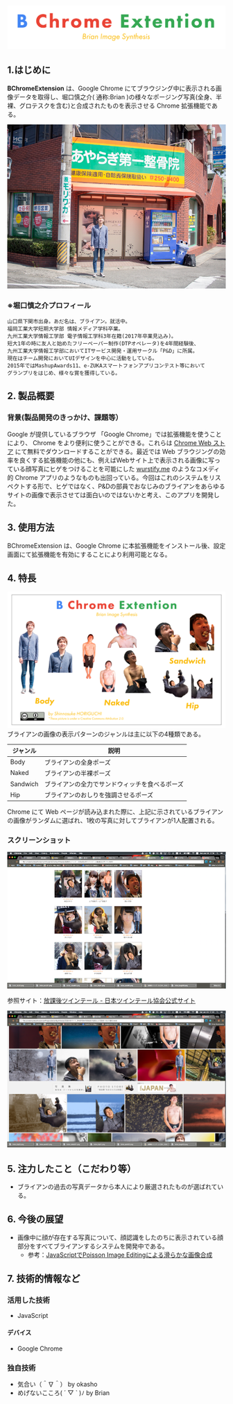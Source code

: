 ![Logo](README_assets/logo.png)

## 1.はじめに

**BChromeExtension** は、Google Chrome にてブラウジング中に表示される画像データを取得し、堀口慎之介( 通称:Brian )の様々なポージング写真(全身、半裸、グロテスクを含む)と合成されたものを表示させる Chrome 拡張機能である。

![brian](README_assets/brian.jpg)

### ※堀口慎之介プロフィール

    山口県下関市出身。あだ名は、ブライアン。就活中。
    福岡工業大学短期大学部 情報メディア学科卒業。
    九州工業大学情報工学部 電子情報工学科3年在籍(2017年卒業見込み)。
    短大1年の時に友人と始めたフリーペーパー制作(DTPオペレータ)を4年間経験後、
    九州工業大学情報工学部においてITサービス開発・運用サークル「P&D」に所属。
    現在はチーム開発においてUIデザインを中心に活動をしている。
    2015年ではMashupAwards11、e-ZUKAスマートフォンアプリコンテスト等において
    グランプリをはじめ、様々な賞を獲得している。
    

## 2. 製品概要

### 背景(製品開発のきっかけ、課題等）

Google が提供しているブラウザ 「Google Chrome」では拡張機能を使うことにより、 Chrome をより便利に使うことができる。これらは [Chrome Web ストア](https://chrome.google.com/webstore/) にて無料でダウンロードすることができる。最近では Web ブラウジングの効率を良くする拡張機能の他にも、例えばWebサイト上で表示される画像に写っている顔写真にヒゲをつけることを可能にした [wurstify.me](https://wurstify.me/) のようなコメディ的 Chrome アプリのようなものも出回っている。今回はこれのシステムをリスペクトする形で、ヒゲではなく、P&Dの部員でおなじみのブライアンをあらゆるサイトの画像で表示させては面白いのではないかと考え、このアプリを開発した。

## 3. 使用方法

BChromeExtension は、Google Chrome に本拡張機能をインストール後、設定画面にて拡張機能を有効にすることにより利用可能となる。

## 4. 特長

![sample](README_assets/sample.png)
ブライアンの画像の表示パターンのジャンルは主に以下の4種類である。

| ジャンル | 説明 |
|--------|------|
|Body|ブライアンの全身ポーズ|
|Naked|ブライアンの半裸ポーズ|
|Sandwich|ブライアンの全力でサンドウィッチを食べるポーズ|
|Hip|ブライアンのおしりを強調させるポーズ|

Chrome にて Web ページが読み込まれた際に、上記に示されているブライアンの画像がランダムに選ばれ、1枚の写真に対してブライアンが1人配置される。

### スクリーンショット
![sample01](README_assets/sample_1.png)

参照サイト：[放課後ツインテール - 日本ツインテール協会公式サイト](http://twintail-japan.com/after_school/main.html)

![sample02](README_assets/sample_2.png)

## 5. 注力したこと（こだわり等）
- ブライアンの過去の写真データから本人により厳選されたものが選ばれている。

## 6. 今後の展望

- 画像中に顔が存在する写真について、顔認識をしたのちに表示されている顔部分をすべてブライアンするシステムを開発中である。
    - 参考：[JavaScriptでPoisson Image Editingによる滑らかな画像合成](http://rest-term.com/archives/3066/)

## 7. 技術的情報など

### 活用した技術
- JavaScript

#### デバイス
- Google Chrome

### 独自技術
- 気合い（＾∇＾） by okasho
- めげないこころ( ´ ▽ ` )ﾉ by Brian